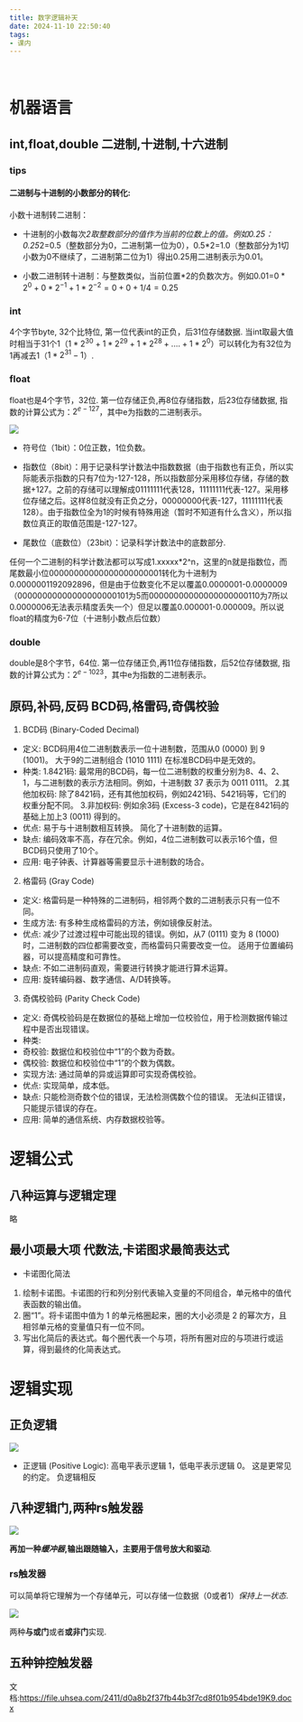 ```yaml
---
title: 数字逻辑补天
date: 2024-11-10 22:50:40
tags:
- 课内
---
```

 <!-- more -->
# 机器语言

## int,float,double 二进制,十进制,十六进制 

### tips

#### 二进制与十进制的小数部分的转化:
小数十进制转二进制：

- 十进制的小数每次*2取整数部分的值作为当前的位数上的值。例如0.25：0.25*2=0.5（整数部分为0，二进制第一位为0），0.5*2=1.0（整数部分为1切小数为0不继续了，二进制第二位为1）得出0.25用二进制表示为0.01。

- 小数二进制转十进制：与整数类似，当前位置*2的负数次方。例如0.01=$0*2^{0}+0*2^{-1}+1*2^{-2}=0+0+1/4=0.25$


### int

4个字节byte, 32个比特位, 第一位代表int的正负，后31位存储数据.
当int取最大值时相当于31个1（$1*2^{30}+1*2^{29}+1*2^{28}+....+1*{2^0}$）可以转化为有32位为1再减去1（$1*2^{31}-1$）.

### float

float也是4个字节，32位. 第一位存储正负,再8位存储指数，后23位存储数据, 指数的计算公式为：$2^{e-127}$，其中e为指数的二进制表示。

![](https://pic.imgdb.cn/item/6730b2e8d29ded1a8c8d1f88.png)

- 符号位（1bit）：0位正数，1位负数。

- 指数位（8bit）：用于记录科学计数法中指数数据（由于指数也有正负，所以实际能表示指数的只有7位为-127-128，所以指数部分采用移位存储，存储的数据+127。之前的存储可以理解成01111111代表128，11111111代表-127。采用移位存储之后。这样8位就没有正负之分，00000000代表-127，11111111代表128）。由于指数位全为1的时候有特殊用途（暂时不知道有什么含义），所以指数位真正的取值范围是-127-127。

- 尾数位（底数位）（23bit）：记录科学计数法中的底数部分.

任何一个二进制的科学计数法都可以写成1.xxxxx*2^n，这里的n就是指数位，而尾数最小位00000000000000000000001转化为十进制为0.0000001192092896，但是由于位数变化不足以覆盖0.0000001-0.0000009（00000000000000000000101为5而00000000000000000000110为7所以0.0000006无法表示精度丢失一个）但足以覆盖0.000001-0.000009。所以说float的精度为6-7位（十进制小数点后位数）

### double

double是8个字节，64位. 第一位存储正负,再11位存储指数，后52位存储数据, 指数的计算公式为：$2^{e-1023}$，其中e为指数的二进制表示。

## 原码,补码,反码 BCD码,格雷码,奇偶校验

1. BCD码 (Binary-Coded Decimal)

- 定义: BCD码用4位二进制数表示一位十进制数，范围从0 (0000) 到 9 (1001)。 大于9的二进制组合 (1010 1111) 在标准BCD码中是无效的。
- 种类:
    1.8421码: 最常用的BCD码，每一位二进制数的权重分别为8、4、2、1，与二进制数的表示方法相同。例如，十进制数 37 表示为 0011 0111。
    2.其他加权码: 除了8421码，还有其他加权码，例如2421码、5421码等，它们的权重分配不同。
    3.非加权码: 例如余3码 (Excess-3 code)，它是在8421码的基础上加上3 (0011) 得到的。
- 优点:
    易于与十进制数相互转换。
    简化了十进制数的运算。
- 缺点:
    编码效率不高，存在冗余。例如，4位二进制数可以表示16个值，但BCD码只使用了10个。
- 应用: 电子钟表、计算器等需要显示十进制数的场合。

2. 格雷码 (Gray Code)

- 定义: 格雷码是一种特殊的二进制码，相邻两个数的二进制表示只有一位不同。
- 生成方法: 有多种生成格雷码的方法，例如镜像反射法。
- 优点:
    减少了过渡过程中可能出现的错误。例如，从7 (0111) 变为 8 (1000) 时，二进制数的四位都需要改变，而格雷码只需要改变一位。
    适用于位置编码器，可以提高精度和可靠性。
- 缺点:
    不如二进制码直观，需要进行转换才能进行算术运算。
- 应用: 旋转编码器、数字通信、A/D转换等。

3. 奇偶校验码 (Parity Check Code)

- 定义: 奇偶校验码是在数据位的基础上增加一位校验位，用于检测数据传输过程中是否出现错误。
- 种类:
- 奇校验: 数据位和校验位中“1”的个数为奇数。
- 偶校验: 数据位和校验位中“1”的个数为偶数。
- 实现方法: 通过简单的异或运算即可实现奇偶校验。
- 优点:
    实现简单，成本低。
- 缺点:
    只能检测奇数个位的错误，无法检测偶数个位的错误。
    无法纠正错误，只能提示错误的存在。
- 应用: 简单的通信系统、内存数据校验等。

# 逻辑公式
## 八种运算与逻辑定理

略

## 最小项最大项 代数法,卡诺图求最简表达式

- 卡诺图化简法

1. 绘制卡诺图。卡诺图的行和列分别代表输入变量的不同组合，单元格中的值代表函数的输出值。
2. 圈“1”。将卡诺图中值为 1 的单元格圈起来，圈的大小必须是 2 的幂次方，且相邻单元格的变量值只有一位不同。
3. 写出化简后的表达式。每个圈代表一个与项，将所有圈对应的与项进行或运算，得到最终的化简表达式。

# 逻辑实现
## 正负逻辑

![](https://pic.imgdb.cn/item/6730b9d2d29ded1a8c92df58.png)

- 正逻辑 (Positive Logic):
    高电平表示逻辑 1，低电平表示逻辑 0。
    这是更常见的约定。
    负逻辑相反

## 八种逻辑门,两种rs触发器

![](https://pic.imgdb.cn/item/6730bb0dd29ded1a8c947756.png)

**再加一种*缓冲器*,输出跟随输入，主要用于信号放大和驱动**.

### rs触发器

可以简单将它理解为一个存储单元，可以存储一位数据（0或者1）*保持上一状态*.

![](https://pic.imgdb.cn/item/6730bbb4d29ded1a8c95bd91.png)

两种**与或门**或者**或非门**实现.

## 五种钟控触发器

文档:https://file.uhsea.com/2411/d0a8b2f37fb44b3f7cd8f01b954bde19K9.docx